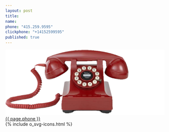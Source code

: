```yaml
---
layout: post
title:
name:
phone: "415.259.9595"
clickphone: "+14152599595"
published: true
---
```


<section id="contact" class="contact container-fluid">
  <div class="row">
    <div class="col-sm-12 text-center">
      <div class="foo">
        <img class="phone" src="../img/red-phone.png" alt="telphone">
        <a class="phonenumber" href="tel:{{ page.clickphone }}">{{ page.phone }}</a>
      </div>
      <div class="social-links">{% include o_svg-icons.html %}</div>
    </div>
  </div>
</section>

